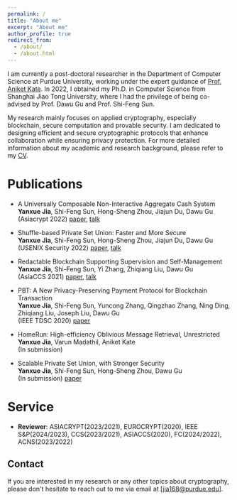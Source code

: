 ```yaml
---
permalink: /
title: "About me"
excerpt: "About me"
author_profile: true
redirect_from: 
  - /about/
  - /about.html
---
```


I am currently a post-doctoral researcher in the Department of Computer Science at Purdue University, working under the expert guidance of [Prof. Aniket Kate](https://www.cs.purdue.edu/homes/akate/). In 2022, I obtained my Ph.D. in Computer Science from Shanghai Jiao Tong University, where I had the privilege of being co-advised by Prof. Dawu Gu and Prof. Shi-Feng Sun.

My research mainly focuses on applied cryptography, especially blockchain, secure computation and provable security. I am dedicated to designing efficient and secure cryptographic protocols that enhance collaboration while ensuring privacy protection. For more detailed information about my academic and research background, please refer to my [CV](/files/paper1.pdf).



Publications
======
- A Universally Composable Non-Interactive Aggregate Cash System       
  **Yanxue Jia**, Shi-Feng Sun, Hong-Sheng Zhou, Jiajun Du, Dawu Gu   
  (Asiacrypt 2022) [paper](https://link.springer.com/chapter/10.1007/978-3-031-22963-3_25), [talk](https://www.youtube.com/watch?v=aokSL2T_pi8)
 

- Shuffle-based Private Set Union: Faster and More Secure          
  **Yanxue Jia**, Shi-Feng Sun, Hong-Sheng Zhou, Jiajun Du, Dawu Gu      
  (USENIX Security 2022) [paper](https://www.usenix.org/conference/usenixsecurity22/presentation/jia), [talk](https://www.youtube.com/watch?v=ePittYrIYdw)

- Redactable Blockchain Supporting Supervision and Self-Management    
  **Yanxue Jia**, Shi-Feng Sun, Yi Zhang, Zhiqiang Liu, Dawu Gu   
  (AsiaCCS 2021) [paper](https://dl.acm.org/doi/abs/10.1145/3433210.3453091), [talk](https://dl.acm.org/doi/10.1145/3433210.3453091)

- PBT: A New Privacy-Preserving Payment Protocol for Blockchain Transaction    
  **Yanxue Jia**, Shi-Feng Sun, Yuncong Zhang, Qingzhao Zhang, Ning Ding, Zhiqiang Liu, Joseph Liu, Dawu Gu   
  (IEEE TDSC 2020) [paper](https://ieeexplore.ieee.org/document/9103944)

- HomeRun: High-efficiency Oblivious Message Retrieval, Unrestricted    
  **Yanxue Jia**, Varun Madathil, Aniket Kate      
  (In submission)

- Scalable Private Set Union, with Stronger Security    
  **Yanxue Jia**, Shi-Feng Sun, Hong-Sheng Zhou, Dawu Gu     
  (In submission) [paper](https://eprint.iacr.org/2022/750)





Service
======
- **Reviewer**: ASIACRYPT(2023/2021), EUROCRYPT(2020), IEEE S&P(2024/2023), CCS(2023/2021), ASIACCS(2020), FC(2024/2022), ACNS(2023/2022)

<!-- For more info
------
More info about configuring academicpages can be found in [the guide](https://academicpages.github.io/markdown/). The [guides for the Minimal Mistakes theme](https://mmistakes.github.io/minimal-mistakes/docs/configuration/) (which this theme was forked from) might also be helpful. -->

Contact
------
If you are interested in my research or any other topics about cryptography, please don't hesitate to reach out to me via email at [jia168@purdue.edu].
